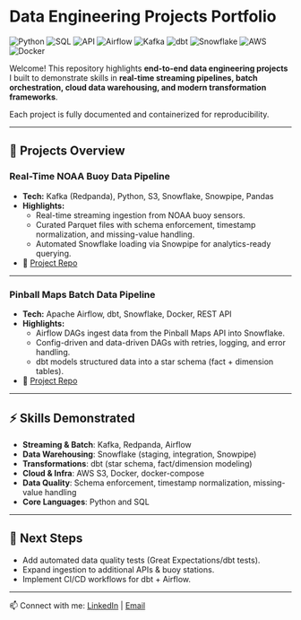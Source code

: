 # Data Engineering Projects Portfolio

![Python](https://img.shields.io/badge/Python-Programming-yellow)
![SQL](https://img.shields.io/badge/SQL-Queries-lightgrey)
![API](https://img.shields.io/badge/API-Integration-blueviolet)
![Airflow](https://img.shields.io/badge/Airflow-Orchestration-blue)
![Kafka](https://img.shields.io/badge/Kafka-Streaming-black)
![dbt](https://img.shields.io/badge/dbt-Transformations-orange)
![Snowflake](https://img.shields.io/badge/Snowflake-Cloud-lightblue)
![AWS](https://img.shields.io/badge/AWS-S3%20%7C%20EC2-yellow)
![Docker](https://img.shields.io/badge/Docker-Containerization-darkblue)

Welcome! This repository highlights **end-to-end data engineering projects** I built to demonstrate skills in **real-time streaming pipelines, batch orchestration, cloud data warehousing, and modern transformation frameworks**.

Each project is fully documented and containerized for reproducibility.  

---

## 📐 Projects Overview

### Real-Time NOAA Buoy Data Pipeline
- **Tech:** Kafka (Redpanda), Python, S3, Snowflake, Snowpipe, Pandas  
- **Highlights:**  
  - Real-time streaming ingestion from NOAA buoy sensors.  
  - Curated Parquet files with schema enforcement, timestamp normalization, and missing-value handling.  
  - Automated Snowflake loading via Snowpipe for analytics-ready querying.  
- 📂 [Project Repo](https://github.com/WesJM/streaming-pipeline)  

---

### Pinball Maps Batch Data Pipeline
- **Tech:** Apache Airflow, dbt, Snowflake, Docker, REST API  
- **Highlights:**  
  - Airflow DAGs ingest data from the Pinball Maps API into Snowflake.  
  - Config-driven and data-driven DAGs with retries, logging, and error handling.  
  - dbt models structured data into a star schema (fact + dimension tables).  
- 📂 [Project Repo](https://github.com/WesJM/batch-pipeline)  

---

## ⚡ Skills Demonstrated
- **Streaming & Batch**: Kafka, Redpanda, Airflow  
- **Data Warehousing**: Snowflake (staging, integration, Snowpipe)  
- **Transformations**: dbt (star schema, fact/dimension modeling)  
- **Cloud & Infra**: AWS S3, Docker, docker-compose  
- **Data Quality**: Schema enforcement, timestamp normalization, missing-value handling  
- **Core Languages**: Python and SQL  

---

## 🚀 Next Steps
- Add automated data quality tests (Great Expectations/dbt tests).  
- Expand ingestion to additional APIs & buoy stations.  
- Implement CI/CD workflows for dbt + Airflow.  

---

📫 Connect with me: [LinkedIn](https://www.linkedin.com/in/wes-martin/) | [Email](mailto:wes.martin713@gmail.com)

